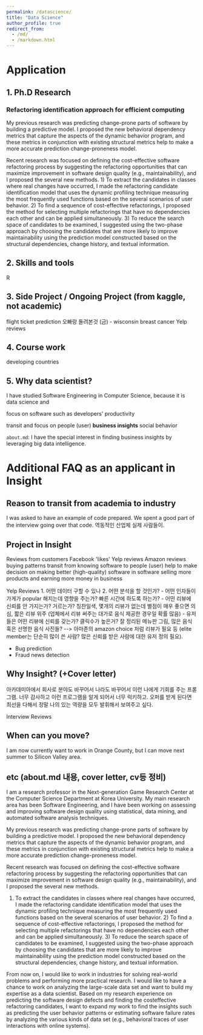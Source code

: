 ```yaml
---
permalink: /datascience/
title: "Data Science"
author_profile: true
redirect_from:
  - /md/
  - /markdown.html
---
```


# Application

## 1. Ph.D Research
### Refactoring identification approach for efficient computing

My previous research was predicting change-prone parts of software by building a predictive model. I proposed the new behavioral dependency metrics that capture the aspects of the dynamic behavior program, and these metrics in conjunction with existing structural metrics help to make a more accurate prediction change-proneness model.

Recent research was focused on defining the cost-effective software refactoring process by suggesting the refactoring opportunities that can maximize improvement in software design quality (e.g., maintainability), and I proposed the several new methods. 1) To extract the candidates in classes where real changes have occurred, I made the refactoring candidate identification model that uses the dynamic profiling technique measuring the most frequently used functions based on the several scenarios of user behavior. 2) To find a sequence of cost-effective refactorings, I proposed the method for selecting multiple refactorings that have no dependencies each other and can be applied simultaneously. 3) To reduce the search space of candidates to be examined, I suggested using the two-phase approach by choosing the candidates that are more likely to improve maintainability using the prediction model constructed based on the structural dependencies, change history, and textual information.

## 2. Skills and tools

R

## 3. Side Project / Ongoing Project (from kaggle, not academic)

flight ticket prediction
오빠랑 돌려본것 (금) - wisconsin breast cancer
Yelp reviews

## 4. Course work

developing countries

## 5. Why data scientist?
I have studied Software Engineering in Computer Science, because it is
data science and

focus on software
such as
developers' productivity

transit and focus on people (user)
**business insights**
social behavior


`about.md`: I have the special interest in finding business insights by leveraging big data intelligence.

# Additional FAQ as an applicant in Insight

## Reason to transit from academia to industry
I was asked to have an example of code prepared. We spent a good part of the interview going over that code.
역동적인 산업체
실제 사람들이.

## Project in Insight

Reviews from customers
Facebook 'likes'
Yelp reviews
Amazon reviews
buying patterns
transit from knowing software to people (user)
help to make decision on
making better (high-quality) software in software
selling more products and earning more money in business


<final>
Yelp Reviews
1. 어떤 데이터 구할 수 있나
2. 어떤 분석을 할 것인가?
- 어떤 인자들이 가게가 popular 해지는데 영향을 주는가? 빠른 시간에 하도록 하는가?
- 어떤 리뷰에 신뢰를 안 가지는가? 거르는가?
칭찬일색, 몇개의 리뷰가 없는데 별점이 매우 좋으면 의심, 짧은 리뷰 위주 (업체에서 리뷰 써주는 대가로 음식 제공한 경우일 확률 많음)
- 유저들은 어떤 리뷰에 신뢰를 갖는가? 클릭수가 높은거? 잘 정리된 메뉴판 그림, 많은 음식 혹은 선명한 음식 사진들? --> 아마존의 amazon choice 처럼 리뷰가 필요 등 (elite member는 단순히 많이 쓴 사람? 많은 신뢰를 받은 사람에 대한 유저 정의 필요).


- Bug prediction
- Fraud news detection


## Why Insight? (+Cover letter)
아카데미아에서 회사로
분야도 바꾸어서
나라도 바꾸어서
이런 나에게 기회를 주는 프롣그램. 너무 감사하고 이런 프로그램을 알게 되어서 너무 럭키하고. 오퍼를 받게 된다면 최선을 다해서 정말 나의 있는 역량을 모두 발휘해서 보여주고 싶다.

Interview Reviews

## When can you move?
I am now currently want to work in Orange County, but I can move next summer to Silicon Valley area.

## etc (about.md 내용, cover letter, cv등 정비)

I am a research professor in the Next-generation Game Research Center at the Computer
Science Department at Korea University. My main research area has been Software
Engineering, and I have been working on assessing and improving software design
quality using statistical, data mining, and automated software analysis techniques.

My previous research was predicting change-prone parts of software by building a predictive
model. I proposed the new behavioral dependency metrics that capture the
aspects of the dynamic behavior program, and these metrics in conjunction with existing
structural metrics help to make a more accurate prediction change-proneness
model.

Recent research was focused on defining the cost-effective software refactoring
process by suggesting the refactoring opportunities that can maximize improvement in
software design quality (e.g., maintainability), and I proposed the several new methods.
1) To extract the candidates in classes where real changes have occurred, I made the
refactoring candidate identification model that uses the dynamic profiling technique
measuring the most frequently used functions based on the several scenarios of user
behavior. 2) To find a sequence of cost-effective refactorings, I proposed the method
for selecting multiple refactorings that have no dependencies each other and can be
applied simultaneously. 3) To reduce the search space of candidates to be examined,
I suggested using the two-phase approach by choosing the candidates that are more
likely to improve maintainability using the prediction model constructed based on the
structural dependencies, change history, and textual information.

From now on, I would like to work in industries for solving real-world problems and
performing more practical research. I would like to have a chance to work on analyzing
the large-scale data set and want to build my expertise as a data scientist. Based on
my research experience on predicting the software design defects and finding the costeffective
refactoring candidates, I want to expand my work to find the insights such as
predicting the user behavior patterns or estimating software failure rates by analyzing
the various kinds of data set (e.g., behavioral traces of user interactions with online
systems).
